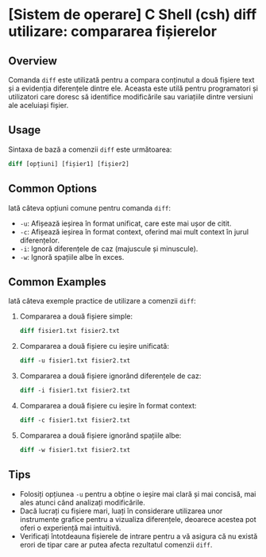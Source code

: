 # [Sistem de operare] C Shell (csh) diff utilizare: compararea fișierelor

## Overview
Comanda `diff` este utilizată pentru a compara conținutul a două fișiere text și a evidenția diferențele dintre ele. Aceasta este utilă pentru programatori și utilizatori care doresc să identifice modificările sau variațiile dintre versiuni ale aceluiași fișier.

## Usage
Sintaxa de bază a comenzii `diff` este următoarea:

```csh
diff [opțiuni] [fișier1] [fișier2]
```

## Common Options
Iată câteva opțiuni comune pentru comanda `diff`:

- `-u`: Afișează ieșirea în format unificat, care este mai ușor de citit.
- `-c`: Afișează ieșirea în format context, oferind mai mult context în jurul diferențelor.
- `-i`: Ignoră diferențele de caz (majuscule și minuscule).
- `-w`: Ignoră spațiile albe în exces.

## Common Examples
Iată câteva exemple practice de utilizare a comenzii `diff`:

1. Compararea a două fișiere simple:
    ```csh
    diff fisier1.txt fisier2.txt
    ```

2. Compararea a două fișiere cu ieșire unificată:
    ```csh
    diff -u fisier1.txt fisier2.txt
    ```

3. Compararea a două fișiere ignorând diferențele de caz:
    ```csh
    diff -i fisier1.txt fisier2.txt
    ```

4. Compararea a două fișiere cu ieșire în format context:
    ```csh
    diff -c fisier1.txt fisier2.txt
    ```

5. Compararea a două fișiere ignorând spațiile albe:
    ```csh
    diff -w fisier1.txt fisier2.txt
    ```

## Tips
- Folosiți opțiunea `-u` pentru a obține o ieșire mai clară și mai concisă, mai ales atunci când analizați modificările.
- Dacă lucrați cu fișiere mari, luați în considerare utilizarea unor instrumente grafice pentru a vizualiza diferențele, deoarece acestea pot oferi o experiență mai intuitivă.
- Verificați întotdeauna fișierele de intrare pentru a vă asigura că nu există erori de tipar care ar putea afecta rezultatul comenzii `diff`.